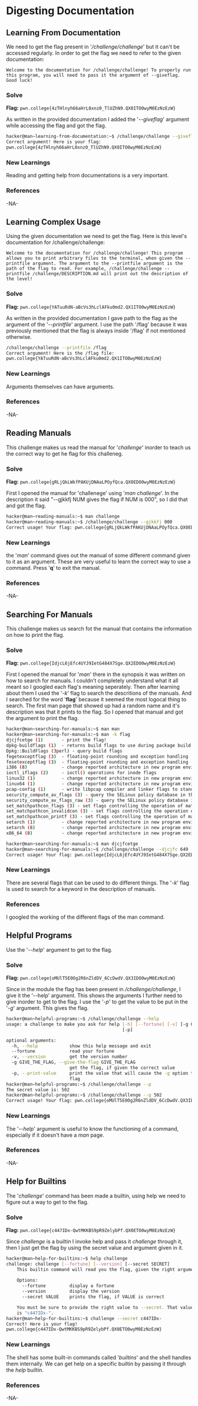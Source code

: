 # Digesting Documentation

## Learning From Documentation
We need to get the flag present in '_/challenge/challenge_' but it can't be accessed regularly. In order to get the flag we need to refer to the given documentation:

```Welcome to the documentation for /challenge/challenge! To properly run this program, you will need to pass it the argument of --giveflag. Good luck!```

### Solve
**Flag:** `pwn.college{4zTHlnyh66aHrL0xnz0_TlUZhN9.QX0ITO0wyM0EzNzEzW}`

As written in the provided documentation I added the '_--giveflag_' argument while accessing the flag and got the flag.

```bash
hacker@man~learning-from-documentation:~$ /challenge/challenge --giveflag
Correct argument! Here is your flag:
pwn.college{4zTHlnyh66aHrL0xnz0_TlUZhN9.QX0ITO0wyM0EzNzEzW}
```

### New Learnings
Reading and getting help from documentations is a very important.

### References 
-NA-


## Learning Complex Usage
Using the given documentation we need to get the flag.
Here is this level's documentation for /challenge/challenge:

```Welcome to the documentation for /challenge/challenge! This program allows you to print arbitrary files to the terminal, when given the --printfile argument. The argument to the --printfile argument is the path of the flag to read. For example, /challenge/challenge --printfile /challenge/DESCRIPTION.md will print out the description of the level!```

### Solve
**Flag:** `pwn.college{YATuuRdN-aBcVs3hLclAFku0md2.QX1ITO0wyM0EzNzEzW}`

As written in the provided documentation I gave path to the flag as the argument of the '_--printfile_' argument. I use the path '/flag' because it was previously mentioned that the flag is always inside '/flag' if not mentioned otherwise.

```bash
/challenge/challenge --printfile /flag
Correct argument! Here is the /flag file:
pwn.college{YATuuRdN-aBcVs3hLclAFku0md2.QX1ITO0wyM0EzNzEzW}
```

### New Learnings
Arguments themselves can have arguments.

### References 
-NA-


## Reading Manuals
This challenge makes us read the manual for '_challenge_' inorder to teach us the correct way to get he flag for this challeneg.

### Solve
**Flag:** `pwn.college{gRLjQkLWkfPAKUjDNAaLPOyfQca.QX0EDO0wyM0EzNzEzW}`

First I opened the manual for 'challenege' using '_man challenge_'. In the description it said "--gjkkfj NUM gives the flag if NUM is 000", so I did that and got the flag.

```bash
hacker@man~reading-manuals:~$ man challenge
hacker@man~reading-manuals:~$ /challenge/challenge --gjkkfj 000
Correct usage! Your flag: pwn.college{gRLjQkLWkfPAKUjDNAaLPOyfQca.QX0EDO0wyM0EzNzEzW}
```

### New Learnings
the '_man_' command gives out the manual of some different command given to it as an argument. These are very useful to learn the correct way to use a command. Press '**q**' to exit the manual.

### References 
-NA-


## Searching For Manuals
This challenge makes us search fot the manual that contains the information on how to print the flag.

### Solve
**Flag:** `pwn.college{IdjcL6jEfc4UYJ9IetG484X7Sge.QX2EDO0wyM0EzNzEzW}`

First I opened the manual for '_man_' there in the synopsis it was written on how to search for manuals. I couldn't completely understand what it all meant so I googled each flag's meaning seperately. Then after learning about them I used the '_-k_' flag to search the descritions of the manuals. And I searched for the word '**flag**' because it seemed the most logocal thing to search. The first man page that showed up had a random name and it's description was that it prints to the flag. So I opened that manual and got the argument to print the flag.

```bash
hacker@man~searching-for-manuals:~$ man man
hacker@man~searching-for-manuals:~$ man -k flag
djcjfcetge (1)       - print the flag!
dpkg-buildflags (1)  - returns build flags to use during package build
Dpkg::BuildFlags (3perl) - query build flags
fegetexceptflag (3)  - floating-point rounding and exception handling
fesetexceptflag (3)  - floating-point rounding and exception handling
i386 (8)             - change reported architecture in new program environment and/o...
ioctl_iflags (2)     - ioctl() operations for inode flags
linux32 (1)          - change reported architecture in new program environment and/o...
linux64 (1)          - change reported architecture in new program environment and/o...
pcap-config (1)      - write libpcap compiler and linker flags to standard output
security_compute_av_flags (3) - query the SELinux policy database in the kernel
security_compute_av_flags_raw (3) - query the SELinux policy database in the kernel
set_matchpathcon_flags (3) - set flags controlling the operation of matchpathcon or ...
set_matchpathcon_invalidcon (3) - set flags controlling the operation of matchpathco...
set_matchpathcon_printf (3) - set flags controlling the operation of matchpathcon or...
setarch (1)          - change reported architecture in new program environment and/o...
setarch (8)          - change reported architecture in new program environment and/o...
x86_64 (8)           - change reported architecture in new program environment and/o...

hacker@man~searching-for-manuals:~$ man djcjfcetge
hacker@man~searching-for-manuals:~$ /challenge/challenge --djcjfc 649
Correct usage! Your flag: pwn.college{IdjcL6jEfc4UYJ9IetG484X7Sge.QX2EDO0wyM0EzNzEzW}
```

### New Learnings
There are several flags that can be used to do different things. The '_-k_' flag is used to search for a keyword in the description of manuals.

### References 
I googled the working of the different flags of the man command.


## Helpful Programs
Use the '_--help_' argument to get to the flag.

### Solve
**Flag:** `pwn.college{oMUlT5E0Og2R6nZldDV_6CcDwdV.QX3IDO0wyM0EzNzEzW}`

Since in the module the flag has been present in _/challenge/challenge_, I give it the '--help' argument. This shows the arguments I further need to give inorder to get to the flag. I use the '_-p_' to get the value to be put in the '_-g_' argument. This gives the flag.

```bash
hacker@man~helpful-programs:~$ /challenge/challenge --help
usage: a challenge to make you ask for help [-h] [--fortune] [-v] [-g GIVE_THE_FLAG]
                                            [-p]

optional arguments:
  -h, --help            show this help message and exit
  --fortune             read your fortune
  -v, --version         get the version number
  -g GIVE_THE_FLAG, --give-the-flag GIVE_THE_FLAG
                        get the flag, if given the correct value
  -p, --print-value     print the value that will cause the -g option to give you the
                        flag
hacker@man~helpful-programs:~$ /challenge/challenge --p
The secret value is: 502
hacker@man~helpful-programs:~$ /challenge/challenge --g 502
Correct usage! Your flag: pwn.college{oMUlT5E0Og2R6nZldDV_6CcDwdV.QX3IDO0wyM0EzNzEzW}
```

### New Learnings
The '_--help_' argument is useful to know the functioning of a command, especially if it doesn't have a _man_ page.

### References 
-NA-


## Help for Builtins
The '_challenge_' command has been made a builtin, using help we need to figure out a way to get to the flag.

### Solve
**Flag:** `pwn.college{c447IDx-QwtMKKBS9pR9ZelybPf.QX0ETO0wyM0EzNzEzW}`

Since _challenge_ is a builtin I invoke help and pass it _challenge_ through it, then I just get the flag by using the secret value and argument given in it.

```bash
hacker@man~help-for-builtins:~$ help challenge
challenge: challenge [--fortune] [--version] [--secret SECRET]
    This builtin command will read you the flag, given the right arguments!
    
    Options:
      --fortune         display a fortune
      --version         display the version
      --secret VALUE    prints the flag, if VALUE is correct

    You must be sure to provide the right value to --secret. That value
    is "c447IDx-".
hacker@man~help-for-builtins:~$ challenge --secret c447IDx-
Correct! Here is your flag!
pwn.college{c447IDx-QwtMKKBS9pR9ZelybPf.QX0ETO0wyM0EzNzEzW}
```

### New Learnings
The shell has some built-in commands called '_builtins_' and the shell handles them internally. We can get help on a specific builtin by passing it through the _help_ builtin.

### References 
-NA-